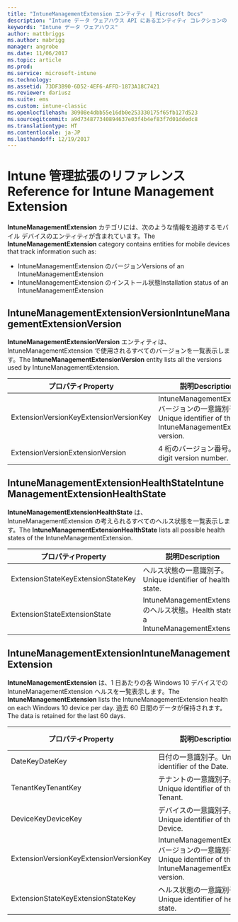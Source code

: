 ```yaml
---
title: "IntuneManagementExtension エンティティ | Microsoft Docs"
description: "Intune データ ウェアハウス API にあるエンティティ コレクションの IntuneManagementExtension エンティティ カテゴリのための参照トピック。"
keywords: "Intune データ ウェアハウス"
author: mattbriggs
ms.author: mabrigg
manager: angrobe
ms.date: 11/06/2017
ms.topic: article
ms.prod: 
ms.service: microsoft-intune
ms.technology: 
ms.assetid: 73DF3B90-6D52-4EF6-AFFD-1873A18C7421
ms.reviewer: dariusz
ms.suite: ems
ms.custom: intune-classic
ms.openlocfilehash: 30908e4dbb55e16db0e253330175f65fb127d523
ms.sourcegitcommit: a9d734877340894637e03f4b4ef83f7d01ddedc8
ms.translationtype: HT
ms.contentlocale: ja-JP
ms.lasthandoff: 12/19/2017
---
```

# <a name="reference-for-intune-management-extension"></a><span data-ttu-id="02609-104">Intune 管理拡張のリファレンス</span><span class="sxs-lookup"><span data-stu-id="02609-104">Reference for Intune Management Extension</span></span>

<span data-ttu-id="02609-105">**IntuneManagementExtension** カテゴリには、次のような情報を追跡するモバイル デバイスのエンティティが含まれています。</span><span class="sxs-lookup"><span data-stu-id="02609-105">The **IntuneManagementExtension** category contains entities for mobile devices that track information such as:</span></span>

  -  <span data-ttu-id="02609-106">IntuneManagementExtension のバージョン</span><span class="sxs-lookup"><span data-stu-id="02609-106">Versions of an IntuneManagementExtension</span></span>
  -  <span data-ttu-id="02609-107">IntuneManagementExtension のインストール状態</span><span class="sxs-lookup"><span data-stu-id="02609-107">Installation status of an IntuneManagementExtension</span></span>

## <a name="intunemanagementextensionversion"></a><span data-ttu-id="02609-108">IntuneManagementExtensionVersion</span><span class="sxs-lookup"><span data-stu-id="02609-108">IntuneManagementExtensionVersion</span></span>

<span data-ttu-id="02609-109">**IntuneManagementExtensionVersion** エンティティは、IntuneManagementExtension で使用されるすべてのバージョンを一覧表示します。</span><span class="sxs-lookup"><span data-stu-id="02609-109">The **IntuneManagementExtensionVersion** entity lists all the versions used by IntuneManagementExtension.</span></span>

| <span data-ttu-id="02609-110">プロパティ</span><span class="sxs-lookup"><span data-stu-id="02609-110">Property</span></span>  | <span data-ttu-id="02609-111">説明</span><span class="sxs-lookup"><span data-stu-id="02609-111">Description</span></span> | <span data-ttu-id="02609-112">例</span><span class="sxs-lookup"><span data-stu-id="02609-112">Example</span></span> |
|---------|------------|--------|
| <span data-ttu-id="02609-113">ExtensionVersionKey</span><span class="sxs-lookup"><span data-stu-id="02609-113">ExtensionVersionKey</span></span> |<span data-ttu-id="02609-114">IntuneManagementExtension バージョンの一意識別子。</span><span class="sxs-lookup"><span data-stu-id="02609-114">Unique identifier of the IntuneManagementExtension version.</span></span> | <span data-ttu-id="02609-115">1</span><span class="sxs-lookup"><span data-stu-id="02609-115">1</span></span> |
| <span data-ttu-id="02609-116">ExtensionVersion</span><span class="sxs-lookup"><span data-stu-id="02609-116">ExtensionVersion</span></span> |<span data-ttu-id="02609-117">4 桁のバージョン番号。</span><span class="sxs-lookup"><span data-stu-id="02609-117">The 4 digit version number.</span></span> |<span data-ttu-id="02609-118">1.0.2.0</span><span class="sxs-lookup"><span data-stu-id="02609-118">1.0.2.0</span></span> |

## <a name="intunemanagementextensionhealthstate"></a><span data-ttu-id="02609-119">IntuneManagementExtensionHealthState</span><span class="sxs-lookup"><span data-stu-id="02609-119">IntuneManagementExtensionHealthState</span></span>

<span data-ttu-id="02609-120">**IntuneManagementExtensionHealthState** は、IntuneManagementExtension の考えられるすべてのヘルス状態を一覧表示します。</span><span class="sxs-lookup"><span data-stu-id="02609-120">The **IntuneManagementExtensionHealthState** lists all possible health states of the IntuneManagementExtension.</span></span>

| <span data-ttu-id="02609-121">プロパティ</span><span class="sxs-lookup"><span data-stu-id="02609-121">Property</span></span>  | <span data-ttu-id="02609-122">説明</span><span class="sxs-lookup"><span data-stu-id="02609-122">Description</span></span> | <span data-ttu-id="02609-123">例</span><span class="sxs-lookup"><span data-stu-id="02609-123">Example</span></span> |
|---------|------------|--------|
| <span data-ttu-id="02609-124">ExtensionStateKey</span><span class="sxs-lookup"><span data-stu-id="02609-124">ExtensionStateKey</span></span> |<span data-ttu-id="02609-125">ヘルス状態の一意識別子。</span><span class="sxs-lookup"><span data-stu-id="02609-125">Unique identifier of health state.</span></span> | <span data-ttu-id="02609-126">2</span><span class="sxs-lookup"><span data-stu-id="02609-126">2</span></span> |
| <span data-ttu-id="02609-127">ExtensionState</span><span class="sxs-lookup"><span data-stu-id="02609-127">ExtensionState</span></span> |<span data-ttu-id="02609-128">IntuneManagementExtension のヘルス状態。</span><span class="sxs-lookup"><span data-stu-id="02609-128">Health state of a IntuneManagementExtension.</span></span> | <span data-ttu-id="02609-129">Healthy</span><span class="sxs-lookup"><span data-stu-id="02609-129">Healthy</span></span> |

## <a name="intunemanagementextension"></a><span data-ttu-id="02609-130">IntuneManagementExtension</span><span class="sxs-lookup"><span data-stu-id="02609-130">IntuneManagementExtension</span></span>

<span data-ttu-id="02609-131">**IntuneManagementExtension** は、1 日あたりの各 Windows 10 デバイスでの IntuneManagementExtension ヘルスを一覧表示します。</span><span class="sxs-lookup"><span data-stu-id="02609-131">The **IntuneManagementExtension** lists the IntuneManagementExtension health on each Windows 10 device per day.</span></span>
<span data-ttu-id="02609-132">過去 60 日間のデータが保持されます。</span><span class="sxs-lookup"><span data-stu-id="02609-132">The data is retained for the last 60 days.</span></span> 

| <span data-ttu-id="02609-133">プロパティ</span><span class="sxs-lookup"><span data-stu-id="02609-133">Property</span></span>  | <span data-ttu-id="02609-134">説明</span><span class="sxs-lookup"><span data-stu-id="02609-134">Description</span></span> | <span data-ttu-id="02609-135">例</span><span class="sxs-lookup"><span data-stu-id="02609-135">Example</span></span> |
|---------|------------|--------|
| <span data-ttu-id="02609-136">DateKey</span><span class="sxs-lookup"><span data-stu-id="02609-136">DateKey</span></span> |<span data-ttu-id="02609-137">日付の一意識別子。</span><span class="sxs-lookup"><span data-stu-id="02609-137">Unique identifier of the Date.</span></span> | <span data-ttu-id="02609-138">123</span><span class="sxs-lookup"><span data-stu-id="02609-138">123</span></span> |
| <span data-ttu-id="02609-139">TenantKey</span><span class="sxs-lookup"><span data-stu-id="02609-139">TenantKey</span></span> |<span data-ttu-id="02609-140">テナントの一意識別子。</span><span class="sxs-lookup"><span data-stu-id="02609-140">Unique identifier of the Tenant.</span></span> | <span data-ttu-id="02609-141">456</span><span class="sxs-lookup"><span data-stu-id="02609-141">456</span></span> |
| <span data-ttu-id="02609-142">DeviceKey</span><span class="sxs-lookup"><span data-stu-id="02609-142">DeviceKey</span></span> |<span data-ttu-id="02609-143">デバイスの一意識別子。</span><span class="sxs-lookup"><span data-stu-id="02609-143">Unique identifier of the Device.</span></span> | <span data-ttu-id="02609-144">789</span><span class="sxs-lookup"><span data-stu-id="02609-144">789</span></span> |
| <span data-ttu-id="02609-145">ExtensionVersionKey</span><span class="sxs-lookup"><span data-stu-id="02609-145">ExtensionVersionKey</span></span> |<span data-ttu-id="02609-146">IntuneManagementExtension バージョンの一意識別子。</span><span class="sxs-lookup"><span data-stu-id="02609-146">Unique identifier of the IntuneManagementExtension version.</span></span> | <span data-ttu-id="02609-147">1</span><span class="sxs-lookup"><span data-stu-id="02609-147">1</span></span> |
| <span data-ttu-id="02609-148">ExtensionStateKey</span><span class="sxs-lookup"><span data-stu-id="02609-148">ExtensionStateKey</span></span>|<span data-ttu-id="02609-149">ヘルス状態の一意識別子。</span><span class="sxs-lookup"><span data-stu-id="02609-149">Unique identifier of health state.</span></span> | <span data-ttu-id="02609-150">2</span><span class="sxs-lookup"><span data-stu-id="02609-150">2</span></span> |